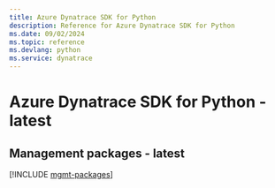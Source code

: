 ```yaml
---
title: Azure Dynatrace SDK for Python
description: Reference for Azure Dynatrace SDK for Python
ms.date: 09/02/2024
ms.topic: reference
ms.devlang: python
ms.service: dynatrace
---
```

# Azure Dynatrace SDK for Python - latest

## Management packages - latest
[!INCLUDE [mgmt-packages](dynatrace-mgmt-index.md)]
